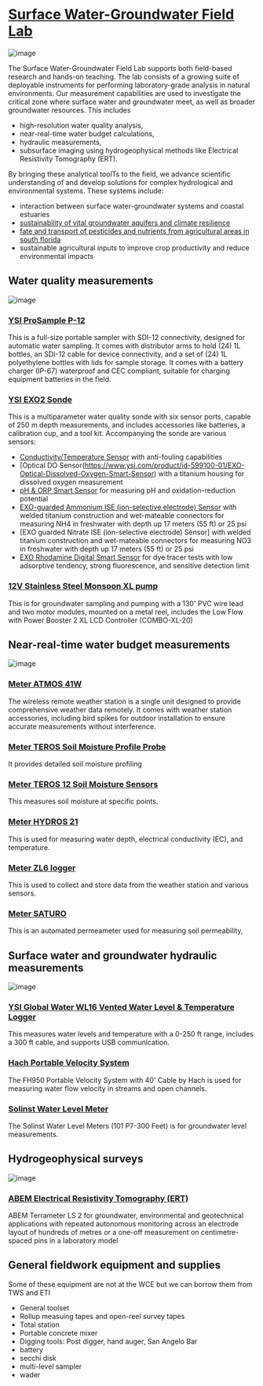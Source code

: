 # [Surface Water-Groundwater Field Lab](https://aselshall.github.io/gwh/lab)

![image](https://github.com/user-attachments/assets/1bacf970-b75c-4212-898c-209efac8ef3d)

The Surface Water-Groundwater Field Lab supports both field-based research and hands-on teaching. The lab consists of a growing suite of deployable instruments for performing laboratory-grade analysis in natural environments. Our measurement capabilities are used to investigate the critical zone where surface water and groundwater meet, as well as broader groundwater resources. This includes 
- high-resolution water quality analysis,
- near-real-time water budget calculations,
- hydraulic measurements,
- subsurface imaging using hydrogeophysical methods like Electrical Resistivity Tomography (ERT).

By bringing these analytical toolTs to the field, we advance scientific understanding of and develop solutions for complex hydrological and environmental systems. These systems include: 
- interaction between surface water-groundwater systems and coastal estuaries
- [sustainability of vital groundwater aquifers and climate resilience](https://mewcha1.github.io/NBI)
- [fate and transport of pesticides and nutrients from agricultural areas in south florida](https://atmos.eoas.fsu.edu/~mye/Pesticides.php)
- sustainable agricultural inputs to improve crop productivity and reduce environmental impacts

## Water quality measurements

![image](https://github.com/user-attachments/assets/3a1e9303-bbb0-452e-9c6b-7a7b6245e02e)

### [YSI ProSample P-12](https://www.ysi.com/prosample)
This is a full-size portable sampler with SDI-12 connectivity, designed for automatic water sampling. It comes with distributor arms to hold (24) 1L bottles, an SDI-12 cable for device connectivity, and a set of (24) 1L polyethylene bottles with lids for sample storage. It comes with a battery charger (IP-67) waterproof and CEC compliant, suitable for charging equipment batteries in the field.
      
### [YSI EXO2 Sonde](https://www.ysi.com/exo2)
This is a multiparameter water quality sonde with six sensor ports, capable of 250 m depth measurements, and includes accessories like batteries, a calibration cup, and a tool kit. Accompanying the sonde are various sensors:  
- [Conductivity/Temperature Sensor](https://www.ysi.com/wipedct) with anti-fouling capabilities
- [Optical DO Sensor(https://www.ysi.com/product/id-599100-01/EXO-Optical-Dissolved-Oxygen-Smart-Sensor) with a titanium housing for dissolved oxygen measurement
- [pH & ORP Smart Sensor](https://www.ysi.com/product/id-599706/EXO-pH--ORP-Smart-Sensor) for measuring pH and oxidation-reduction potential
- [EXO-guarded Ammonium ISE (ion-selective electrode) Sensor](https://www.ysi.com/product/id-599710/EXO-Ammonium-Smart-Sensor) with welded titanium construction and wet-mateable connectors for measuring NH4 in freshwater with depth up 17 meters (55 ft) or 25 psi
- [EXO guarded Nitrate ISE (ion-selective electrode) Sensor] with welded titanium construction and wet-mateable connectors for measuring NO3 in freshwater with depth up 17 meters (55 ft) or 25 psi
- [EXO Rhodamine Digital Smart Sensor](https://www.ysi.com/exo/rhodamine) for dye tracer tests  with low adsorptive tendency, strong fluorescence, and sensitive detection limit

### [12V Stainless Steel Monsoon XL pump](https://www.fondriest.com/proactive-stainlesssteel-monsoon-xl-pump.htm)
This is for groundwater sampling and pumping with a 130' PVC wire lead and two motor modules, mounted on a metal reel, includes the Low Flow with Power Booster 2 XL LCD Controller (COMBO-XL-20)

## Near-real-time water budget measurements

![image](https://github.com/user-attachments/assets/3d7fdfc4-a3fb-443a-bc1b-cb29c4df28ef)

### [Meter ATMOS 41W](https://metergroup.com/)
The wireless remote weather station is a single unit designed to provide comprehensive weather data remotely. It comes with weather station accessories, including bird spikes for outdoor installation to ensure accurate measurements without interference.

### [Meter TEROS Soil Moisture Profile Probe](https://metergroup.com/products/teros-54/)
It provides detailed soil moisture profiling

### [Meter TEROS 12 Soil Moisture Sensors](https://metergroup.com/products/teros-12/)
This measures soil moisture at specific points.

### [Meter HYDROS 21](https://metergroup.com/products/hydros-21/)
This is used for measuring water depth, electrical conductivity (EC), and temperature.

### [Meter ZL6 logger](https://metergroup.com/products/zl6/)
This is used to collect and store data from the weather station and various sensors.

### [Meter SATURO](https://metergroup.com/products/saturo/)
This is an automated permeameter used for measuring soil permeability, 

## Surface water and groundwater hydraulic measurements

![image](https://github.com/user-attachments/assets/5c2aef73-0b49-47a3-a8b2-720989001cfd)

### [YSI Global Water WL16 Vented Water Level & Temperature Logger](https://www.ysi.com/wl16)
This measures water levels and temperature with a 0-250 ft range, includes a 300 ft cable, and supports USB communication.

### [Hach Portable Velocity System](https://www.hach.com/p-fh950-handheld-flow-meters/FH950.11040)
The FH950 Portable Velocity System with 40' Cable by Hach is used for measuring water flow velocity in streams and open channels.

### [Solinst Water Level Meter](https://www.amazon.com/SOLINST-101-WATER-LEVEL-METER/dp/B00XNMOVAM/)
The Solinst Water Level Meters (101 P7-300 Feet) is for groundwater level measurements. 

## Hydrogeophysical surveys

![image](https://github.com/user-attachments/assets/26e69fef-b133-4514-80e1-93bfbe88f5a2)

### [ABEM Electrical Resistivity Tomography (ERT)](https://www.guidelinegeo.com/product/abem-terrameter-ls-2/)
ABEM Terrameter LS 2 for groundwater, environmental and geotechnical applications with repeated autonomous monitoring across an electrode layout of hundreds of metres or a one-off measurement on centimetre-spaced pins in a laboratory model

## General fieldwork equipment and supplies 

Some of these equipment are not at the WCE but we can borrow them from TWS and ETI
- General toolset
- Rollup measuing tapes and open-reel survey tapes
- Total station
- Portable concrete mixer 
- Digging tools: Post digger, hand auger, San Angelo Bar 
- battery
- secchi disk
- multi-level sampler
- wader
